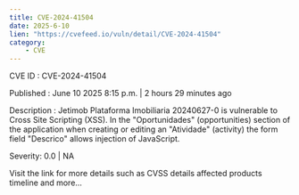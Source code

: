 ```yaml
---
title: CVE-2024-41504
date: 2025-6-10
lien: "https://cvefeed.io/vuln/detail/CVE-2024-41504"
category:
    - CVE
---
```


CVE ID : CVE-2024-41504

Published :  June 10
2025
8:15 p.m. | 2 hours
29 minutes ago

Description : Jetimob Plataforma Imobiliaria 20240627-0 is vulnerable to Cross Site Scripting (XSS). In the "Oportunidades" (opportunities) section of the application when creating or editing an "Atividade" (activity)
the form field "Descrico" allows injection of JavaScript.

Severity: 0.0 | NA

Visit the link for more details
such as CVSS details
affected products
timeline
and more...

